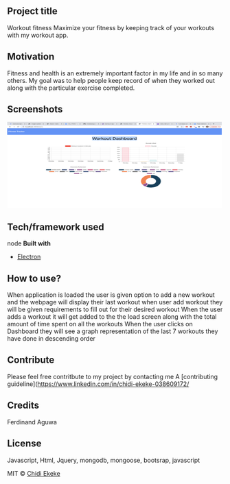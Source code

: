 ## Project title
Workout fitness
Maximize your fitness by keeping track of your workouts with my workout app.
## Motivation
Fitness and health is an extremely important factor in my life and in so many others. My goal was to help people keep record of when they worked out along with the particular exercise completed.
## Screenshots
 <img src="workut-dashboard.png" alt="workoutpic" width="500" height="200">

## Tech/framework used
node
<b>Built with</b>
- [Electron](https://electron.atom.io)


## How to use?
When application is loaded the user is given option to
add a new workout and the webpage will display their last workout 
when user add workout they will be given requirements to fill out for their desired workout
When the user adds a workout it will get added to the the load screen along with the total amount of time spent on all the workouts
When the user clicks on Dashboard they will see a graph representation of the last 7 workouts they have done in descending order


## Contribute

Please feel free contritbute to my project by contacting me  A [contributing guideline](https://www.linkedin.com/in/chidi-ekeke-038609172/
## Credits
Ferdinand Aguwa

## License
Javascript, Html, Jquery, mongodb, mongoose, bootsrap, javascript

MIT © [Chidi Ekeke]()
